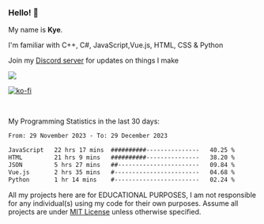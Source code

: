 ### Hello! 👋
My name is **Kye**.

I'm familiar with C++, C#, JavaScript,Vue.js, HTML, CSS & Python

Join my [Discord server](https://discord.gg/wjWwSgm7Ra) for updates on things I make

<a href="https://discord.gg/wjWwSgm7Ra"><img src="https://discord.com/api/guilds/1104598508020957244/widget.png?style=banner2"></a>

[![ko-fi](https://ko-fi.com/img/githubbutton_sm.svg)](https://ko-fi.com/Y8Y4D37MY)

<br>

My Programming Statistics in the last 30 days:
<!--START_SECTION:waka-->

```txt
From: 29 November 2023 - To: 29 December 2023

JavaScript   22 hrs 17 mins  ##########---------------   40.25 %
HTML         21 hrs 9 mins   ##########---------------   38.20 %
JSON         5 hrs 27 mins   ##-----------------------   09.84 %
Vue.js       2 hrs 35 mins   #------------------------   04.68 %
Python       1 hr 14 mins    #------------------------   02.24 %
```

<!--END_SECTION:waka-->

All my projects here are for EDUCATIONAL PURPOSES, I am not responsible for any individual(s) using my code for their own purposes. Assume all projects are under [MIT License](https://opensource.org/licenses/MIT) unless otherwise specified.
